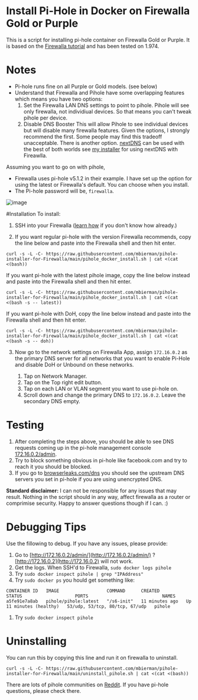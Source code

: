 # Install Pi-Hole in Docker on Firewalla Gold or Purple

This is a script for installing pi-hole container on Firewalla Gold or Purple. It is based on the [Firewalla tutorial](https://help.firewalla.com/hc/en-us/articles/360051625034-Guide-How-to-install-Pi-Hole-on-Gold-Purple-Beta-) and has been tested on 1.974.

# Notes
- Pi-hole runs fine on all Purple or Gold models. (see below) 
- Understand that Firewalla and Pihole have some overlapping features which means you have two options:
     1. Set the Firewalla LAN DNS settings to point to pihole. Pihole will see only firewalla, not individiual devices. So that means you can't tweak pihole per device. 
     2. Disable DNS Booster This will allow Pihole to see individual devices but will disable many firewalla features. 
Given the options, I strongly recommend the first. Some people may find this tradeoff unacceptable. There is another option. [nextDNS](https://nextdns.io) can be used with the best of both worlds see [my installer](https://github.com/mbierman/Firewalla-NextDNS-CLI-install) for using nextDNS with Fireawlla.

Assuming you want to go on with pihole, 
- Firewalla uses pi-hole v5.1.2  in their example. I have set up the option for using the latest or Firewalla's default. You can choose when you install. 
- The Pi-hole password will be, `firewalla`.

![image](https://user-images.githubusercontent.com/1205471/180276302-1dfdb91f-952c-4194-8d06-371f1c14912d.png)

#Installation
To install:
1. SSH into your Firewalla ([learn how](https://help.firewalla.com/hc/en-us/articles/115004397274-How-to-access-Firewalla-using-SSH-) if you don't know how already.)

2. If you want regular pi-hole with the version Firewalla recommends, copy the line below and paste into the Firewalla shell and then hit enter. 

```
curl -s -L -C- https://raw.githubusercontent.com/mbierman/pihole-installer-for-Firewalla/main/pihole_docker_install.sh | cat <(cat <(bash))
```

If you want pi-hole with the latest pihole image, copy the line below instead and paste into the Firewalla shell and then hit enter.
```
curl -s -L -C- https://raw.githubusercontent.com/mbierman/pihole-installer-for-Firewalla/main/pihole_docker_install.sh | cat <(cat <(bash -s -- latest))
```

If you want pi-hole with DoH, copy the line below instead and paste into the Firewalla shell and then hit enter.
```
curl -s -L -C- https://raw.githubusercontent.com/mbierman/pihole-installer-for-Firewalla/main/pihole_docker_install.sh | cat <(cat <(bash -s -- doh))
```

3. Now go to the network settings on Firewalla App, assign `172.16.0.2` as the primary DNS server for all networks that you want to enable Pi-Hole and disable DoH or Unbound on these networks.

     1. Tap on Network Manager. 
     1. Tap on the Top right edit button.
     1. Tap on each LAN or VLAN segment you want to use pi-hole on.
     1. Scroll down and change the primary DNS to `172.16.0.2`. Leave the secondary DNS empty.
     

# Testing
1. After completing the steps above, you should be able to see DNS requests coming up in the pi-hole management console [172.16.0.2/admin](http://172.16.0.2/admin).
2. Try to block something obvious in pi-hole like facebook.com and try to reach it you should be blocked. 
3. If you go to [browserleaks.com/dns](https://browserleaks.com/dns) you should see the upstream DNS servers you set in pi-hole if you are using unencrypted DNS. 


**Standard disclaimer:** I can not be responsible for any issues that may result. Nothing in the script should in any way, affect firewalla as a router or comprimise security. Happy to answer questions though if I can. :)

# Debugging Tips
Use the fillowing to debug. If you have any issues, please provide: 
1. Go to [http://172.16.0.2/admin/](http://172.16.0.2/admin/) ? [http://172.16.0.2](http://172.16.0.2) will not work.
1. Get the logs. When SSH'd to Firewalla, `sudo docker logs pihole`
1. Try `sudo docker inspect pihole | grep "IPAddress"`
1. Try `sudo docker ps` you hould get something like:<br/>
```
CONTAINER ID   IMAGE                  COMMAND      CREATED          STATUS                    PORTS                            NAMES
a5fe91e7a8ab   pihole/pihole:latest   "/s6-init"   11 minutes ago   Up 11 minutes (healthy)   53/udp, 53/tcp, 80/tcp, 67/udp   pihole
```
1. Try `sudo docker inspect pihole`

# Uninstalling

You can run this by copying this line and run it on firewalla to uninstall. 
```
curl -s -L -C- https://raw.githubusercontent.com/mbierman/pihole-installer-for-Firewalla/main/uninstall_pihole.sh | cat <(cat <(bash))
```

There are lots of pihole communities on [Reddit](https://www.reddit.com/r/pihole/). If you have pi-hole questions, please check there. 


